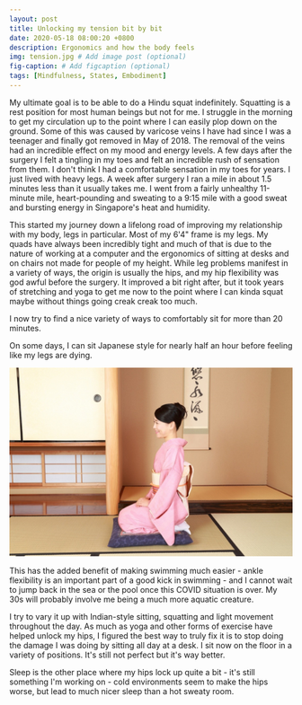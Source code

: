 ```yaml
---
layout: post
title: Unlocking my tension bit by bit
date: 2020-05-18 08:00:20 +0800
description: Ergonomics and how the body feels
img: tension.jpg # Add image post (optional)
fig-caption: # Add figcaption (optional)
tags: [Mindfulness, States, Embodiment]
---
```


My ultimate goal is to be able to do a Hindu squat indefinitely. Squatting is a rest position for most human beings but not for me. I struggle in the morning to get my circulation up to the point where I can easily plop down on the ground. Some of this was caused by varicose veins I have had since I was a teenager and finally got removed in May of 2018. The removal of the veins had an incredible effect on my mood and energy levels. A few days after the surgery I felt a tingling in my toes and felt an incredible rush of sensation from them. I don't think I had a comfortable sensation in my toes for years. I just lived with heavy legs. A week after surgery I ran a mile in about 1.5 minutes less than it usually takes me. I went from a fairly unhealthy 11-minute mile, heart-pounding and sweating to a 9:15 mile with a good sweat and bursting energy in Singapore's heat and humidity.

This started my journey down a lifelong road of improving my relationship with my body, legs in particular. Most of my 6'4" frame is my legs. My quads have always been incredibly tight and much of that is due to the nature of working at a computer and the ergonomics of sitting at desks and on chairs not made for people of my height. While leg problems manifest in a variety of ways, the origin is usually the hips, and my hip flexibility was god awful before the surgery. It improved a bit right after, but it took years of stretching and yoga to get me now to the point where I can kinda squat maybe without things going creak creak too much.

I now try to find a nice variety of ways to comfortably sit for more than 20 minutes.

On some days, I can sit Japanese style for nearly half an hour before feeling like my legs are dying.

![A woman sitting Japanese style on the floor](../assets/img/japanese-sit.jpg)

This has the added benefit of making swimming much easier - ankle flexibility is an important part of a good kick in swimming - and I cannot wait to jump back in the sea or the pool once this COVID situation is over. My 30s will probably involve me being a much more aquatic creature.

I try to vary it up with Indian-style sitting, squatting and light movement throughout the day. As much as yoga and other forms of exercise have helped unlock my hips, I figured the best way to truly fix it is to stop doing the damage I was doing by sitting all day at a desk. I sit now on the floor in a variety of positions. It's still not perfect but it's way better.

Sleep is the other place where my hips lock up quite a bit - it's still something I'm working on - cold environments seem to make the hips worse, but lead to much nicer sleep than a hot sweaty room.
